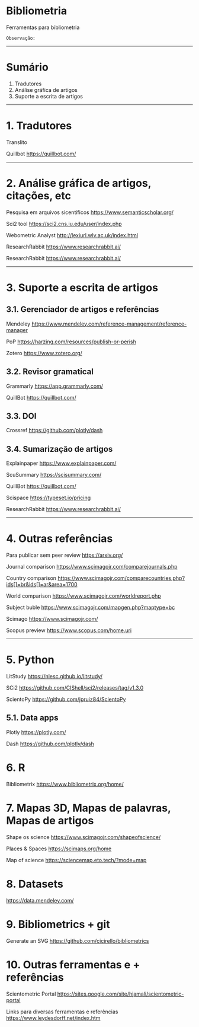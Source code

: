 # Bibliometria

Ferramentas para bibliometria

```
Observação:

```

---
# Sumário

1. Tradutores<br>
2. Análise gráfica de artigos<br>
3. Suporte a escrita de artigos<br>



---
# 1. Tradutores

Translito

Quillbot https://quillbot.com/

---
# 2. Análise gráfica de artigos, citações, etc

Pesquisa em arquivos sicentíficos https://www.semanticscholar.org/

Sci2 tool https://sci2.cns.iu.edu/user/index.php

Webometric Analyst http://lexiurl.wlv.ac.uk/index.html

ResearchRabbit https://www.researchrabbit.ai/

ResearchRabbit https://www.researchrabbit.ai/

---
# 3. Suporte a escrita de artigos

## 3.1. Gerenciador de artigos e referências

Mendeley https://www.mendeley.com/reference-management/reference-manager

PoP https://harzing.com/resources/publish-or-perish

Zotero https://www.zotero.org/

## 3.2. Revisor gramatical 

Grammarly https://app.grammarly.com/

QuillBot https://quillbot.com/

## 3.3. DOI

Crossref https://github.com/plotly/dash

## 3.4. Sumarização de artigos

Explainpaper https://www.explainpaper.com/

ScuSummary https://scisummary.com/

QuillBot https://quillbot.com/

Scispace https://typeset.io/pricing

ResearchRabbit https://www.researchrabbit.ai/

---
# 4. Outras referências


Para publicar sem peer review https://arxiv.org/

Journal comparison https://www.scimagojr.com/comparejournals.php 

Country comparison  https://www.scimagojr.com/comparecountries.php?ids[]=br&ids[]=ar&area=1700 

World comparison https://www.scimagojr.com/worldreport.php

Subject buble https://www.scimagojr.com/mapgen.php?maptype=bc

Scimago https://www.scimagojr.com/

Scopus preview https://www.scopus.com/home.uri

---
# 5. Python

LitStudy https://nlesc.github.io/litstudy/

SCi2 https://github.com/CIShell/sci2/releases/tag/v1.3.0

ScientoPy https://github.com/jpruiz84/ScientoPy

## 5.1. Data apps

Plotly https://plotly.com/

Dash https://github.com/plotly/dash


# 6. R

Bibliometrix https://www.bibliometrix.org/home/

# 7. Mapas 3D, Mapas de palavras, Mapas de artigos

Shape os science https://www.scimagojr.com/shapeofscience/

Places & Spaces https://scimaps.org/home

Map of science https://sciencemap.eto.tech/?mode=map

# 8. Datasets

https://data.mendeley.com/

# 9. Bibliometrics + git

Generate an SVG https://github.com/cicirello/bibliometrics

# 10. Outras ferramentas e + referências

Scientometric Portal https://sites.google.com/site/hjamali/scientometric-portal

Links para diversas ferramentas e referências https://www.leydesdorff.net/index.htm


